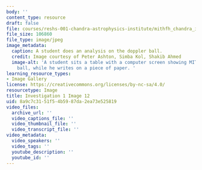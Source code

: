 ```yaml
---
body: ''
content_type: resource
draft: false
file: courses/reshs-001-chandra-astrophysics-institute/mithfh_chandra_inv1_dop_an.jpg
file_size: 106860
file_type: image/jpeg
image_metadata:
  caption: A student does an analysis on the doppler ball.
  credit: Image courtesy of Peter Ashton, Simba Kol, Shakib Ahmed
  image-alt: 'A student sits a table with a computer screen showing MIT''s Doppler
    ball, while he writes on a piece of paper. '
learning_resource_types:
- Image Gallery
license: https://creativecommons.org/licenses/by-nc-sa/4.0/
resourcetype: Image
title: Investigation 1 Image 12
uid: 8a9c7c31-51f5-4b59-87da-2ea73e525819
video_files:
  archive_url: ''
  video_captions_file: ''
  video_thumbnail_file: ''
  video_transcript_file: ''
video_metadata:
  video_speakers: ''
  video_tags: ''
  youtube_description: ''
  youtube_id: ''
---
```

